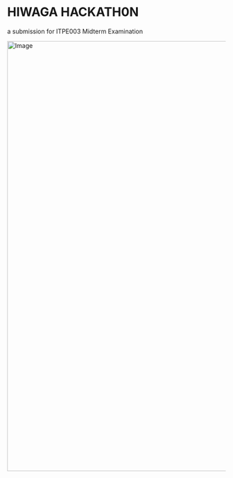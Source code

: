 # HIWAGA HACKATH0N
a submission for ITPE003 Midterm Examination

<img width="1869" height="992" alt="Image" src="https://github.com/user-attachments/assets/253765f7-6148-4fd1-9952-054ad9bd8143" />
